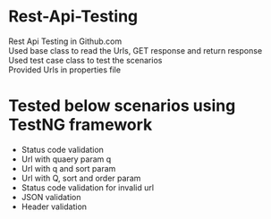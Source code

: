 # Rest-Api-Testing
Rest Api Testing in Github.com  
Used base class to read the Urls, GET response and return response  
Used test case class to test the scenarios  
Provided Urls in properties file  
# Tested below scenarios using TestNG framework
* Status code validation
* Url with quaery param q
* Url with q and sort param
* Url with Q, sort and order param
* Status code validation for invalid url
* JSON validation
* Header validation

